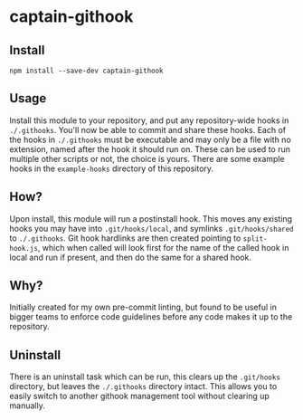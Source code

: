 # captain-githook

## Install
`npm install --save-dev captain-githook`

## Usage
Install this module to your repository, and put any repository-wide hooks in
`./.githooks`. You'll now be able to commit and share these hooks. Each of the
hooks in `./.githooks` must be executable and may only be a file with no
extension, named after the hook it should run on. These can be used to run
multiple other scripts or not, the choice is yours. There are some example hooks
in the `example-hooks` directory of this repository.

## How?
Upon install, this module will run a postinstall hook. This moves any existing
hooks you may have into `.git/hooks/local`, and symlinks `.git/hooks/shared` to
`./.githooks`. Git hook hardlinks are then created pointing to `split-hook.js`,
which when called will look first for the name of the called hook in local and
run if present, and then do the same for a shared hook.

## Why?
Initially created for my own pre-commit linting, but found to be useful in
bigger teams to enforce code guidelines before any code makes it up to the
repository.

## Uninstall
There is an uninstall task which can be run, this clears up the `.git/hooks`
directory, but leaves the `./.githooks` directory intact. This allows you to
easily switch to another githook management tool without clearing up manually.
